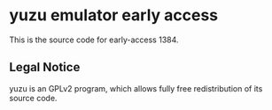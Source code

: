 yuzu emulator early access
=============

This is the source code for early-access 1384.

## Legal Notice

yuzu is an GPLv2 program, which allows fully free redistribution of its source code.